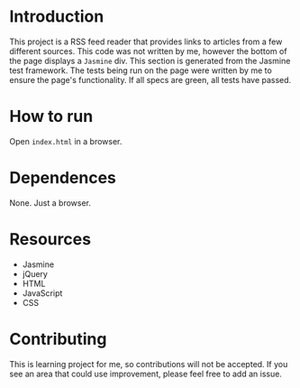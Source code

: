 # Introduction

This project is a RSS feed reader that provides links to articles from a few different sources.  This code was not written by me, however the bottom of the page displays a `Jasmine` div.  This section is generated from the Jasmine test framework.  The tests being run on the page were written by me to ensure the page's functionality.  If all specs are green, all tests have passed.

# How to run
Open `index.html` in a browser.

# Dependences

None.  Just a browser.

# Resources
* Jasmine
* jQuery
* HTML
* JavaScript
* CSS

# Contributing
This is learning project for me, so contributions will not be accepted. If you see an area that could use improvement, please feel free to add an issue.

